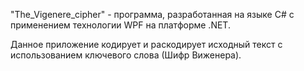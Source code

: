 "The_Vigenere_cipher" - программа, разработанная на языке C# с применением технологии WPF на платформе .NET.

Данное приложение кодирует и раскодирует исходный текст с использованием ключевого слова (Шифр Виженера).
